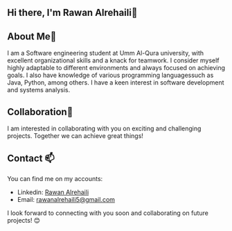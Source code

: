 ## Hi there, I'm Rawan Alrehaili👋

## About Me👀
I am a Software engineering student at Umm Al-Qura university, with excellent organizational skills and a knack for teamwork. I consider myself highly adaptable to different environments and always focused on achieving goals. I also have knowledge of various programming languages ​​such as Java, Python, among others. I have a keen interest in software development and systems analysis.


## Collaboration🤝
I am interested in collaborating with you on exciting and challenging projects. Together we can achieve great things!

## Contact 📫
You can find me on my accounts:

- Linkedin: [Rawan Alrehaili](www.linkedin.com/in/rawan-alrehaili-se)
- Email: rawanalrehaili5@gmail.com

I look forward to connecting with you soon and collaborating on future projects! 😊


<!--
**Rawanc/Rawanc** is a ✨ _special_ ✨ repository because its `README.md` (this file) appears on your GitHub profile.

Here are some ideas to get you started:

- 🔭 I’m currently working on ...
- 🌱 I’m currently learning ...
- 👯 I’m looking to collaborate on ...
- 🤔 I’m looking for help with ...
- 💬 Ask me about ...
- 📫 How to reach me: ...
- 😄 Pronouns: ...
- ⚡ Fun fact: ...
-->

